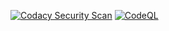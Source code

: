 [![Codacy Security Scan](https://github.com/mustangxu/spring-boot-admin-server-docker/actions/workflows/codacy.yml/badge.svg)](https://github.com/mustangxu/spring-boot-admin-server-docker/actions/workflows/codacy.yml)
[![CodeQL](https://github.com/mustangxu/spring-boot-admin-server-docker/actions/workflows/codeql-analysis.yml/badge.svg)](https://github.com/mustangxu/spring-boot-admin-server-docker/actions/workflows/codeql-analysis.yml)
